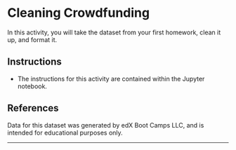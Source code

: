 # Cleaning Crowdfunding

In this activity, you will take the dataset from your first homework, clean it up, and format it.

## Instructions

* The instructions for this activity are contained within the Jupyter notebook.

## References

Data for this dataset was generated by edX Boot Camps LLC, and is intended for educational purposes only.


---

